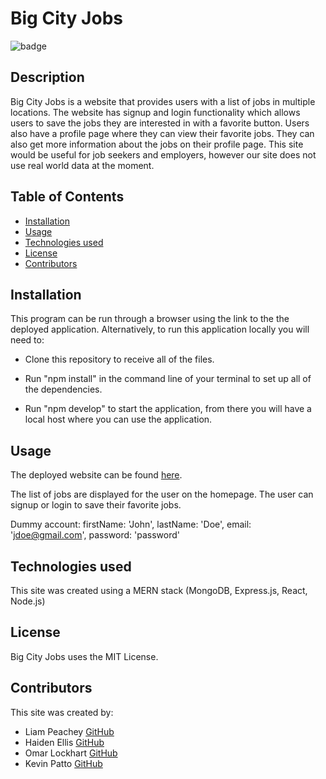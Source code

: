 # Big City Jobs
![badge](https://img.shields.io/badge/MIT-License-blue.svg)

## Description

Big City Jobs is a website that provides users with a list of jobs in multiple locations. The website has signup and login functionality which allows users to save the jobs they are interested in with a favorite button. Users also have a profile page where they can view their favorite jobs. They can also get more information about the jobs on their profile page. This site would be useful for job seekers and employers, however our site does not use real world data at the moment. 

## Table of Contents 

- [Installation](#installation)
- [Usage](#usage)
- [Technologies used](#technologies-used)
- [License](#license)
- [Contributors](#how-to-contribute)
 


## Installation

This program can be run through a browser using the link to the the deployed application. Alternatively, to run this application locally you will need to:

- Clone this repository to receive all of the files. 

- Run "npm install" in the command line of your terminal to set up all of the dependencies.

- Run "npm develop" to start the application, from there you will have a local host where you can use the application.


## Usage

The deployed website can be found [here](https://cryptic-gorge-45528-e8e049cdd22a.herokuapp.com/).

The list of jobs are displayed for the user on the homepage. The user can signup or login to save their favorite jobs. 

Dummy account:
        firstName: 'John',
		lastName: 'Doe',
		email: 'jdoe@gmail.com',
		password: 'password'

##  Technologies used

This site was created using a MERN stack (MongoDB, Express.js, React, Node.js)

## License

Big City Jobs uses the MIT License.

## Contributors

This site was created by:
- Liam Peachey [GitHub](https://github.com/ljpeach)
- Haiden Ellis [GitHub](https://github.com/ArsonistChoir)
- Omar Lockhart [GitHub](https://github.com/omes773)
- Kevin Patto [GitHub](https://github.com/kevinpatto)    





